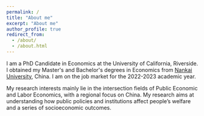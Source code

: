 ```yaml
---
permalink: /
title: "About me"
excerpt: "About me"
author_profile: true
redirect_from: 
  - /about/
  - /about.html
---
```


I am a PhD Candidate in Economics at the University of California, Riverside. I obtained my Master's and Bachelor's degrees in Economics from [Nankai University](https://en.nankai.edu.cn/), China. I am on the job market for the 2022-2023 academic year.

My research interests mainly lie in the intersection fields of Public Economic and Labor Economics, with a regional focus on China. My research aims at understanding how public policies and institutions affect people’s welfare and a series of socioeconomic outcomes.


